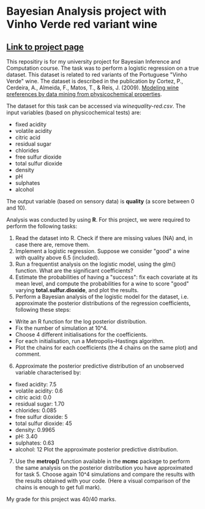 # Bayesian Analysis project with Vinho Verde red variant wine
## [Link to project page](https://carimo198.github.io/bayesian-inference-vinho-verde/)

This repositiry is for my university project for Bayesian Inference and Computation course. The task was to perform a logistic regression on a true dataset. This dataset is related to red variants of the Portuguese "Vinho Verde" wine. The dataset is described in the publication by Cortez, P., Cerdeira, A., Almeida, F., Matos, T., & Reis, J. (2009). [Modeling wine preferences by data mining from physicochemical properties](https://www.sciencedirect.com/science/article/abs/pii/S0167923609001377?casa_token=3l0RostJJXAAAAAA:QC5SBNWeoP2No8AVCA8EMu4R9yLCBh5gyZvsEMEVT1DxrzPwybfUyU0fWb8u4sqeqSyIUQBuIQI).

The dataset for this task can be accessed via *winequality-red.csv*. The input variables (based on physicochemical tests) are:

- fixed acidity
- volatile acidity
- citric acid
- residual sugar
- chlorides
- free sulfur dioxide
- total sulfur dioxide
- density
- pH
- sulphates
- alcohol

The output variable (based on sensory data) is **quality** (a score between 0 and 10).

Analysis was conducted by using **R**. For this project, we were required to perform the following tasks:

1. Read the dataset into R. Check if there are missing values (NA) and, in case there are, remove them.
2. Implement a logistic regression. Suppose we consider "good" a wine with quality above 6.5 (included).
3. Run a frequentist analysis on the logistic model, using the glm() function. What are the significant coefficients?
4. Estimate the probabilities of having a "success": fix each covariate at its mean level, and compute the probabilities for a wine to score "good" varying 
**total.sulfur.dioxide**, and plot the results.
5. Perform a Bayesian analysis of the logistic model for the dataset, i.e. approximate the posterior distributions of the regression coefficients, following these steps: 
  - Write an R function for the log posterior distribution.
  - Fix the number of simulation at 10^4. 
  - Choose 4 different initialisations for the coefficients. 
  - For each initialisation, run a Metropolis–Hastings algorithm. 
  - Plot the chains for each coefficients (the 4 chains on the same plot) and comment.
 6. Approximate the posterior predictive distribution of an unobserved variable characterised by:
  - fixed acidity: 7.5 
  - volatile acidity: 0.6 
  - citric acid: 0.0 
  - residual sugar: 1.70 
  - chlorides: 0.085 
  - free sulfur dioxide: 5 
  - total sulfur dioxide: 45 
  - density: 0.9965 
  - pH: 3.40 
  - sulphates: 0.63 
  - alcohol: 12
  Plot the approximate posterior predictive distribution.
 7. Use the **metrop()** function available in the **mcmc** package to perform the same analysis on the posterior distribution you have approximated for task 5. Choose again 10^4 simulations and compare the results with the results obtained with your code. (Here a visual comparison of the chains is enough to get full mark).
 
 My grade for this project was 40/40 marks.
